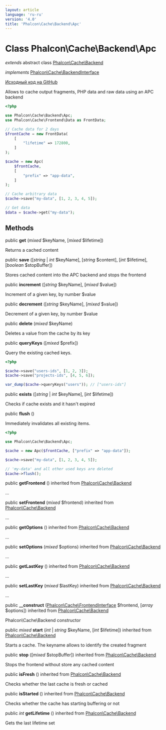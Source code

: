 ```yaml
---
layout: article
language: 'ru-ru'
version: '4.0'
title: 'Phalcon\Cache\Backend\Apc'
---
```


# Class **Phalcon\Cache\Backend\Apc**

*extends* abstract class [Phalcon\Cache\Backend](/4.0/en/api/Phalcon_Cache_Backend)

*implements* [Phalcon\Cache\BackendInterface](/4.0/en/api/Phalcon_Cache_BackendInterface)

<a href="https://github.com/phalcon/cphalcon/tree/v4.0.0/phalcon/cache/backend/apc.zep" class="btn btn-default btn-sm">Исходный код на GitHub</a>

Allows to cache output fragments, PHP data and raw data using an APC backend

```php
<?php

use Phalcon\Cache\Backend\Apc;
use Phalcon\Cache\Frontend\Data as FrontData;

// Cache data for 2 days
$frontCache = new FrontData(
    [
        "lifetime" => 172800,
    ]
);

$cache = new Apc(
    $frontCache,
    [
        "prefix" => "app-data",
    ]
);

// Cache arbitrary data
$cache->save("my-data", [1, 2, 3, 4, 5]);

// Get data
$data = $cache->get("my-data");

```

## Methods

public **get** (*mixed* $keyName, [*mixed* $lifetime])

Returns a cached content

public **save** ([*string* | *int* $keyName], [*string* $content], [*int* $lifetime], [*boolean* $stopBuffer])

Stores cached content into the APC backend and stops the frontend

public **increment** ([*string* $keyName], [*mixed* $value])

Increment of a given key, by number $value

public **decrement** ([*string* $keyName], [*mixed* $value])

Decrement of a given key, by number $value

public **delete** (*mixed* $keyName)

Deletes a value from the cache by its key

public **queryKeys** ([*mixed* $prefix])

Query the existing cached keys.

```php
<?php

$cache->save("users-ids", [1, 2, 3]);
$cache->save("projects-ids", [4, 5, 6]);

var_dump($cache->queryKeys("users")); // ["users-ids"]

```

public **exists** ([*string* | *int* $keyName], [*int* $lifetime])

Checks if cache exists and it hasn't expired

public **flush** ()

Immediately invalidates all existing items.

```php
<?php

use Phalcon\Cache\Backend\Apc;

$cache = new Apc($frontCache, ["prefix" => "app-data"]);

$cache->save("my-data", [1, 2, 3, 4, 5]);

// 'my-data' and all other used keys are deleted
$cache->flush();

```

public **getFrontend** () inherited from [Phalcon\Cache\Backend](/4.0/en/api/Phalcon_Cache_Backend)

...

public **setFrontend** (*mixed* $frontend) inherited from [Phalcon\Cache\Backend](/4.0/en/api/Phalcon_Cache_Backend)

...

public **getOptions** () inherited from [Phalcon\Cache\Backend](/4.0/en/api/Phalcon_Cache_Backend)

...

public **setOptions** (*mixed* $options) inherited from [Phalcon\Cache\Backend](/4.0/en/api/Phalcon_Cache_Backend)

...

public **getLastKey** () inherited from [Phalcon\Cache\Backend](/4.0/en/api/Phalcon_Cache_Backend)

...

public **setLastKey** (*mixed* $lastKey) inherited from [Phalcon\Cache\Backend](/4.0/en/api/Phalcon_Cache_Backend)

...

public **__construct** ([Phalcon\Cache\FrontendInterface](/4.0/en/api/Phalcon_Cache_FrontendInterface) $frontend, [*array* $options]) inherited from [Phalcon\Cache\Backend](/4.0/en/api/Phalcon_Cache_Backend)

Phalcon\Cache\Backend constructor

public *mixed* **start** (*int* | *string* $keyName, [*int* $lifetime]) inherited from [Phalcon\Cache\Backend](/4.0/en/api/Phalcon_Cache_Backend)

Starts a cache. The keyname allows to identify the created fragment

public **stop** ([*mixed* $stopBuffer]) inherited from [Phalcon\Cache\Backend](/4.0/en/api/Phalcon_Cache_Backend)

Stops the frontend without store any cached content

public **isFresh** () inherited from [Phalcon\Cache\Backend](/4.0/en/api/Phalcon_Cache_Backend)

Checks whether the last cache is fresh or cached

public **isStarted** () inherited from [Phalcon\Cache\Backend](/4.0/en/api/Phalcon_Cache_Backend)

Checks whether the cache has starting buffering or not

public *int* **getLifetime** () inherited from [Phalcon\Cache\Backend](/4.0/en/api/Phalcon_Cache_Backend)

Gets the last lifetime set